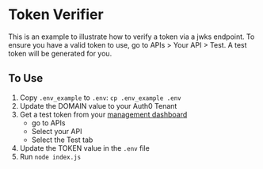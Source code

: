 # Token Verifier

This is an example to illustrate how to verify a token via a jwks endpoint. To ensure you have a valid token to use, go to APIs > Your API > Test. A test token will be generated for you.

## To Use

1. Copy `.env_example` to `.env`: `cp .env_example .env`
2. Update the DOMAIN value to your Auth0 Tenant
3. Get a test token from your [management dashboard](https://manage.auth0.com)
    - go to APIs
    - Select your API
    - Select the Test tab
4. Update the TOKEN value in the `.env` file
5. Run `node index.js`